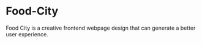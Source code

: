 # Food-City
Food City is a creative frontend webpage design that can generate a better user experience.
<a href="shubham-yadav7.github.io/Food-City"></a>
